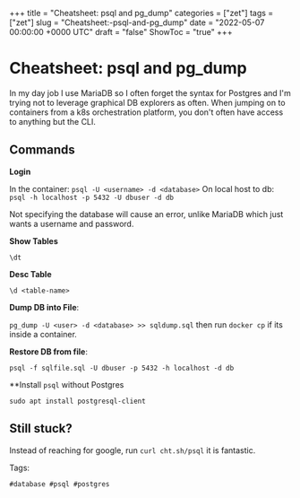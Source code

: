 +++
title = "Cheatsheet: psql and pg_dump"
categories = ["zet"]
tags = ["zet"]
slug = "Cheatsheet:-psql-and-pg_dump"
date = "2022-05-07 00:00:00 +0000 UTC"
draft = "false"
ShowToc = "true"
+++

# Cheatsheet: psql and pg_dump

In my day job I use MariaDB so I often forget the syntax for Postgres and
I'm trying not to leverage graphical DB explorers as often. When jumping
on to containers from a k8s orchestration platform, you don't often have
access to anything but the CLI.

## Commands

**Login**

In the container: `psql -U <username> -d <database>`
On local host to db: `psql -h localhost -p 5432 -U dbuser -d db`

Not specifying the database will cause an error, unlike MariaDB which
just wants a username and password.

**Show Tables**

`\dt`

**Desc Table**

`\d <table-name>`

**Dump DB into File**: 

`pg_dump -U <user> -d <database> >> sqldump.sql` then run `docker cp`
if its inside a container.

**Restore DB from file**:

`psql -f sqlfile.sql -U dbuser -p 5432 -h localhost -d db`

**Install `psql` without Postgres

`sudo apt install postgresql-client`

## Still stuck? 

Instead of reaching for google, run `curl cht.sh/psql` it is fantastic.

Tags:

    #database #psql #postgres
